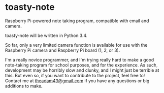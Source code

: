 # toasty-note
Raspberry Pi-powered note taking program, compatible with email and camera. 

toasty-note will be written in Python 3.4. 

So far, only a very limited camera function is available for use with
the Raspberry Pi camera and Raspberry Pi board (1, 2, or 3).  

I'm a really novice programmer, and I'm trying really hard to make a good
note-taking program for school purposes, and for the experience. 
As such, development may be horribly slow and clunky, and I might just
be terrible at this. But even so, if you want to contribute to the project,
feel free to! Contact me at theadam43@gmail.com if you have any questions
or big additions to make. 



